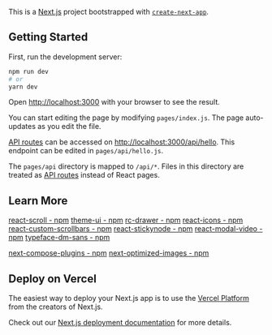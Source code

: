 This is a [Next.js](https://nextjs.org/) project bootstrapped with [`create-next-app`](https://github.com/vercel/next.js/tree/canary/packages/create-next-app).

## Getting Started

First, run the development server:

```bash
npm run dev
# or
yarn dev
```

Open [http://localhost:3000](http://localhost:3000) with your browser to see the result.

You can start editing the page by modifying `pages/index.js`. The page auto-updates as you edit the file.

[API routes](https://nextjs.org/docs/api-routes/introduction) can be accessed on [http://localhost:3000/api/hello](http://localhost:3000/api/hello). This endpoint can be edited in `pages/api/hello.js`.

The `pages/api` directory is mapped to `/api/*`. Files in this directory are treated as [API routes](https://nextjs.org/docs/api-routes/introduction) instead of React pages.

## Learn More

[react-scroll - npm](https://www.npmjs.com/package/react-scroll)
[theme-ui - npm](https://www.npmjs.com/package/theme-ui)
[rc-drawer - npm](https://www.npmjs.com/package/rc-drawer)
[react-icons - npm](https://www.npmjs.com/package/react-icons)
[react-custom-scrollbars - npm](https://www.npmjs.com/package/react-custom-scrollbars)
[react-stickynode - npm](https://www.npmjs.com/package/react-stickynode)
[react-modal-video - npm](https://www.npmjs.com/package/react-modal-video)
[typeface-dm-sans - npm](https://www.npmjs.com/package/typeface-dm-sans)

[next-compose-plugins - npm](https://www.npmjs.com/package/next-compose-plugins)
[next-optimized-images - npm](https://www.npmjs.com/package/next-optimized-images)

## Deploy on Vercel

The easiest way to deploy your Next.js app is to use the [Vercel Platform](https://vercel.com/new?utm_medium=default-template&filter=next.js&utm_source=create-next-app&utm_campaign=create-next-app-readme) from the creators of Next.js.

Check out our [Next.js deployment documentation](https://nextjs.org/docs/deployment) for more details.
